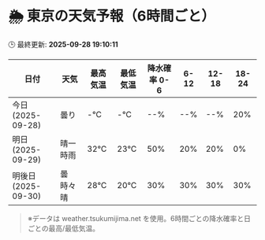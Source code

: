 # 🌦️ 東京の天気予報（6時間ごと）

🕒 最終更新: **2025-09-28 19:10:11**

| 日付 | 天気 | 最高気温 | 最低気温 | 降水確率 0-6 | 6-12 | 12-18 | 18-24 |
|------|------|----------|----------|------------|------|------|------|
| 今日 (2025-09-28) | 曇り | -℃ | -℃ | --% | --% | --% | 20% |
| 明日 (2025-09-29) | 晴一時雨 | 32℃ | 23℃ | 50% | 20% | 20% | 0% |
| 明後日 (2025-09-30) | 曇時々晴 | 28℃ | 20℃ | 30% | 30% | 30% | 30% |

> ※データは weather.tsukumijima.net を使用。6時間ごとの降水確率と日ごとの最高/最低気温。